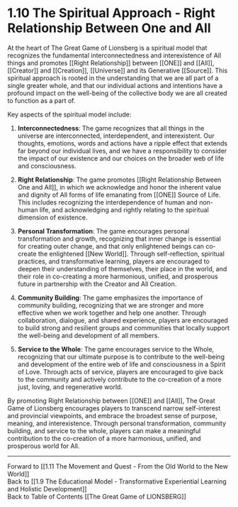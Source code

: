 # 1.10 The Spiritual Approach - Right Relationship Between One and All

At the heart of The Great Game of Lionsberg is a spiritual model that recognizes the fundamental interconnectedness and interexistence of All things and promotes [[Right Relationship]] between [[ONE]] and [[All]], [[Creator]] and [[Creation]], [[Universe]] and its Generative [[Source]]. This spiritual approach is rooted in the understanding that we are all part of a single greater whole, and that our individual actions and intentions have a profound impact on the well-being of the collective body we are all created to function as a part of.

Key aspects of the spiritual model include:

1.  **Interconnectedness**: The game recognizes that all things in the universe are interconnected, interdependent, and interexistent. Our thoughts, emotions, words and actions have a ripple effect that extends far beyond our individual lives, and we have a responsibility to consider the impact of our existence and our choices on the broader web of life and consciousness.
    
2.  **Right Relationship**: The game promotes [[Right Relationship Between One and All]], in which we acknowledge and honor the inherent value and dignity of All forms of life emanating from [[ONE]] Source of Life. This includes recognizing the interdependence of human and non-human life, and acknowledging and rightly relating to the spiritual dimension of existence.
    
3.  **Personal Transformation**: The game encourages personal transformation and growth, recognizing that inner change is essential for creating outer change, and that only enlightened beings can co-create the enlightened [[New World]]. Through self-reflection, spiritual practices, and transformative learning, players are encouraged to deepen their understanding of themselves, their place in the world, and their role in co-creating a more harmonious, unified, and prosperous future in partnership with the Creator and All Creation.
    
4.  **Community Building**: The game emphasizes the importance of community building, recognizing that we are stronger and more effective when we work together and help one another. Through collaboration, dialogue, and shared experience, players are encouraged to build strong and resilient groups and communities that locally support the well-being and development of all members.
    
5.  **Service to the Whole**: The game encourages service to the Whole, recognizing that our ultimate purpose is to contribute to the well-being and development of the entire web of life and consciousness in a Spirit of Love. Through acts of service, players are encouraged to give back to the community and actively contribute to the co-creation of a more just, loving, and regenerative world.
    

By promoting Right Relationship between [[ONE]] and [[All]], The Great Game of Lionsberg encourages players to transcend narrow self-interest and provincial viewpoints, and embrace the broadest sense of purpose, meaning, and interexistence. Through personal transformation, community building, and service to the whole, players can make a meaningful contribution to the co-creation of a more harmonious, unified, and prosperous world for All.

____

Forward to [[1.11 The Movement and Quest - From the Old World to the New World]]    
Back to [[1.9 The Educational Model - Transformative Experiential Learning and Holistic Development]]  
Back to Table of Contents [[The Great Game of LIONSBERG]]  
